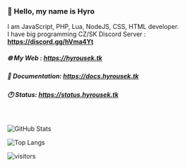 ### 💨 Hello, my name is Hyro
I am JavaScript, PHP, Lua, NodeJS, CSS, HTML developer.<br>
I have big programming CZ/SK Discord Server : **https://discord.gg/hVma4Yt**

##### 🌐 My Web : https://hyrousek.tk
##### 💬 Documentation: https://docs.hyrousek.tk
##### 🕐 Status: https://status.hyrousek.tk
<br>

![GitHub Stats](https://github-readme-stats.vercel.app/api?username=xHyroM&show_icons=true&theme=dark)

![Top Langs](https://github-readme-stats.vercel.app/api/top-langs/?username=xHyroM&theme=dark&layout=compact)

 ![visitors](https://visitor-badge.laobi.icu/badge?page_id=xHyroM.xHyroM)
